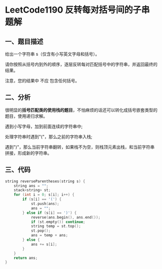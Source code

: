 # LeetCode1190 反转每对括号间的子串 题解

## 一、题目描述

给出一个字符串 s（仅含有小写英文字母和括号）。

请你按照从括号内到外的顺序，逐层反转每对匹配括号中的字符串，并返回最终的结果。

注意，您的结果中 不应 包含任何括号。



## 二、分析

很明显的**括号匹配类的使用栈的题目**，不怕麻烦的话还可以转化成括号嵌套类型的题目，使用递归求解。

遇到小写字母，加到前面连续的字符串中; 

处理字符串时遇到"("，那么之前的字符串入栈;

遇到")"，那么当前字符串翻转，如果栈不为空，则栈顶元素出栈，和当前字符串拼接，形成新的字符串。



## 三、代码

```c++
string reverseParentheses(string s) {
    string ans = "";
    stack<string> st;
    for (int i = 0; s[i]; i++) {
        if (s[i] == '(') {
            st.push(ans);
            ans = "";
        } else if (s[i] == ')') {
            reverse(ans.begin(), ans.end());
            if (st.empty()) continue;
            string temp = st.top();
            st.pop();
            ans = temp + ans;
        } else {
            ans += s[i];
        }
    }
    return ans;
}
```

